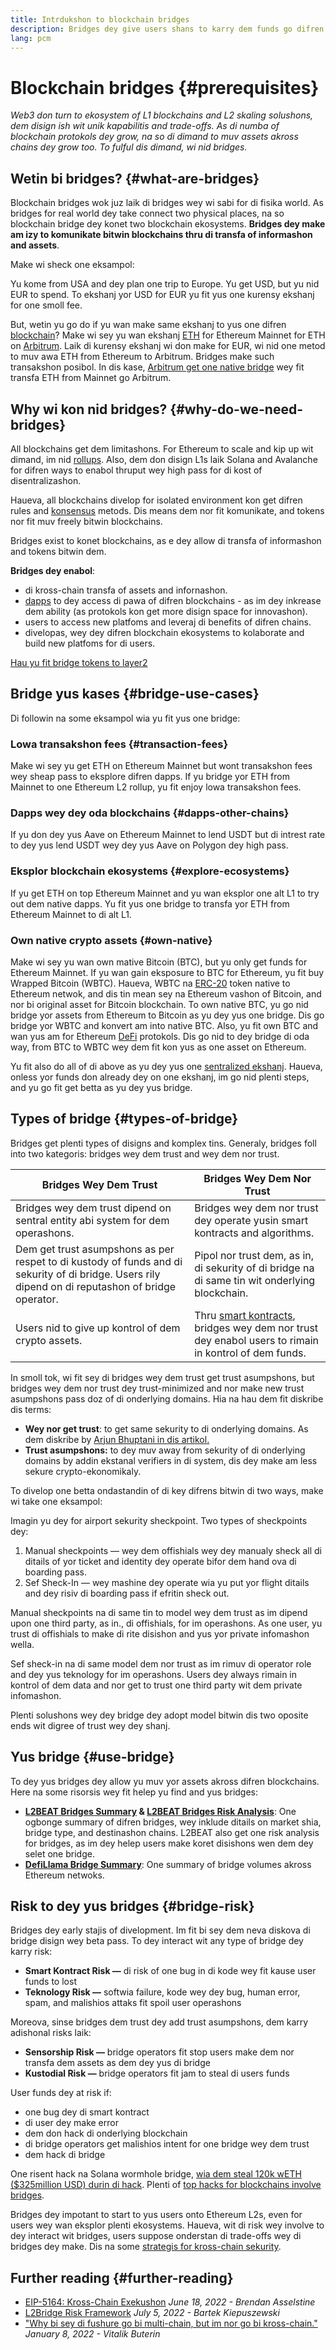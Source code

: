 ```yaml
---
title: Intrdukshon to blockchain bridges
description: Bridges dey give users shans to karry dem funds go difren blockchains
lang: pcm
---
```


# Blockchain bridges {#prerequisites}

_Web3 don turn to ekosystem of L1 blockchains and L2 skaling solushons, dem disign ish wit unik kapabilitis and trade-offs. As di numba of blockchain protokols dey grow, na so di dimand to muv assets akross chains dey grow too. To fulful dis dimand, wi nid bridges._

<Divider />

## Wetin bi bridges? {#what-are-bridges}

Blockchain bridges wok juz laik di bridges wey wi sabi for di fisika world. As bridges for real world dey take connect two physical places, na so blockchain bridge dey konet two blockchain ekosystems. **Bridges dey make am izy to komunikate bitwin blockchains thru di transfa of informashon and assets**.

Make wi sheck one eksampol:

Yu kome from USA and dey plan one trip to Europe. Yu get USD, but yu nid EUR to spend. To ekshanj yor USD for EUR yu fit yus one kurensy ekshanj for one smoll fee.

But, wetin yu go do if yu wan make same ekshanj to yus one difren [blockchain](/glossary/#blockchain)? Make wi sey yu wan ekshanj [ETH](/glossary/#ether) for Ethereum Mainnet for ETH on [Arbitrum](https://arbitrum.io/). Laik di kurensy ekshanj wi don make for EUR, wi nid one metod to muv awa ETH from Ethereum to Arbitrum. Bridges make such transakshon posibol. In dis kase, [Arbitrum get one native bridge](https://bridge.arbitrum.io/) wey fit transfa ETH from Mainnet go Arbitrum.

## Why wi kon nid bridges? {#why-do-we-need-bridges}

All blockchains get dem limitashons. For Ethereum to scale and kip up wit dimand, im nid [rollups](/glossary/#rollups). Also, dem don disign L1s laik Solana and Avalanche for difren ways to enabol thruput wey high pass for di kost of disentralizashon.

Haueva, all blockchains divelop for isolated environment kon get difren rules and [konsensus](/glossary/#consensus) metods. Dis means dem nor fit komunikate, and tokens nor fit muv freely bitwin blockchains.

Bridges exist to konet blockchains, as e dey allow di transfa of informashon and tokens bitwin dem.

**Bridges dey enabol**:

- di kross-chain transfa of assets and infornashon.
- [dapps](/glossary/#dapp) to dey access di pawa of difren blockchains - as im dey inkrease dem ability (as protokols kon get more disign space for innovashon).
- users to access new platfoms and leveraj di benefits of difren chains.
- divelopas, wey dey difren blockchain ekosystems to kolaborate and build new platfoms for di users.

[Hau yu fit bridge tokens to layer2](/guides/how-to-use-a-bridge/)

<Divider />

## Bridge yus kases {#bridge-use-cases}

Di followin na some eksampol wia yu fit yus one bridge:

### Lowa transakshon fees {#transaction-fees}

Make wi sey yu get ETH on Ethereum Mainnet but wont transakshon fees wey sheap pass to eksplore difren dapps. If yu bridge yor ETH from Mainnet to one Ethereum L2 rollup, yu fit enjoy lowa transakshon fees.

### Dapps wey dey oda blockchains {#dapps-other-chains}

If yu don dey yus Aave on Ethereum Mainnet to lend USDT but di intrest rate to dey yus lend USDT wey dey yus Aave on Polygon dey high pass.

### Eksplor blockchain ekosystems {#explore-ecosystems}

If yu get ETH on top Ethereum Mainnet and yu wan eksplor one alt L1 to try out dem native dapps. Yu fit yus one bridge to transfa yor ETH from Ethereum Mainnet to di alt L1.

### Own native crypto assets {#own-native}

Make wi sey yu wan own mative Bitcoin (BTC), but yu only get funds for Ethereum Mainnet. If yu wan gain eksposure to BTC for Ethereum, yu fit buy Wrapped Bitcoin (WBTC). Haueva, WBTC na [ERC-20](/glossary/#erc-20) token native to Ethereum netwok, and dis tin mean sey na Ethereum vashon of Bitcoin, and nor bi original asset for Bitcoin blockchain. To own native BTC, yu go nid bridge yor assets from Ethereum to Bitcoin as yu dey yus one bridge. Dis go bridge yor WBTC and konvert am into native BTC. Also, yu fit own BTC and wan yus am for Ethereum [DeFi](/glossary/#defi) protokols. Dis go nid to dey bridge di oda way, from BTC to WBTC wey dem fit kon yus as one asset on Ethereum.

<Alert variant="update">
<AlertEmoji text=":bulb:"/>
<AlertContent>
<AlertDescription>
  Yu fit also do all of di above as yu dey yus one <a href="/get-eth/">sentralized ekshanj</a>. Haueva, onless yor funds don already dey on one ekshanj, im go nid plenti steps, and yu go fit get betta as yu dey yus bridge.
</AlertDescription>
</AlertContent>
</Alert>

<Divider />

## Types of bridge {#types-of-bridge}

Bridges get plenti types of disigns and komplex tins. Generaly, bridges foll into two kategoris: bridges wey dem trust and wey dem nor trust.

| Bridges Wey Dem Trust                                                                                                                              | Bridges Wey Dem Nor Trust                                                                                                        |
| -------------------------------------------------------------------------------------------------------------------------------------------------- | -------------------------------------------------------------------------------------------------------------------------------- |
| Bridges wey dem trust dipend on sentral entity abi system for dem operashons.                                                                      | Bridges wey dem nor trust dey operate yusin smart kontracts and algorithms.                                                      |
| Dem get trust asumpshons as per respet to di kustody of funds and di sekurity of di bridge. Users rily dipend on di reputashon of bridge operator. | Pipol nor trust dem, as in, di sekurity of di bridge na di same tin wit onderlying blockchain.                                   |
| Users nid to give up kontrol of dem crypto assets.                                                                                                 | Thru [smart kontracts](/glossary/#smart-contract), bridges wey dem nor trust dey enabol users to rimain in kontrol of dem funds. |

In smoll tok, wi fit sey di bridges wey dem trust get trust asumpshons, but bridges wey dem nor trust dey trust-minimized and nor make new trust asumpshons pass doz of di onderlying domains. Hia na hau dem fit diskribe dis terms:

- **Wey nor get trust**: to get same sekurity to di onderlying domains. As dem diskribe by [Arjun Bhuptani in dis artikol.](https://medium.com/connext/the-interoperability-trilemma-657c2cf69f17)
- **Trust asumpshons:** to dey muv away from sekurity of di onderlying domains by addin ekstanal verifiers in di system, dis dey make am less sekure crypto-ekonomikaly.

To divelop one betta ondastandin of di key difrens bitwin di two ways, make wi take one eksampol:

Imagin yu dey for airport sekurity sheckpoint. Two types of sheckpoints dey:

1. Manual sheckpoints — wey dem offishials wey dey manualy sheck all di ditails of yor ticket and identity dey operate bifor dem hand ova di boarding pass.
2. Sef Sheck-In — wey mashine dey operate wia yu put yor flight ditails and dey risiv di boarding pass if efritin sheck out.

Manual sheckpoints na di same tin to model wey dem trust as im dipend upon one third party, as in., di offishials, for im operashons. As one user, yu trust di offishials to make di rite disishon and yus yor private infomashon wella.

Sef sheck-in na di same model dem nor trust as im rimuv di operator role and dey yus teknology for im operashons. Users dey always rimain in kontrol of dem data and nor get to trust one third party wit dem private infomashon.

Plenti solushons wey dey bridge dey adopt model bitwin dis two oposite ends wit digree of trust wey dey shanj.

<Divider />

## Yus bridge {#use-bridge}

To dey yus bridges dey allow yu muv yor assets akross difren blockchains. Here na some risorsis wey fit helep yu find and yus bridges:

- **[L2BEAT Bridges Summary](https://l2beat.com/bridges/summary) & [L2BEAT Bridges Risk Analysis](https://l2beat.com/bridges/risk)**: One ogbonge summary of difren bridges, wey inklude ditails on market shia, bridge type, and destinashon chains. L2BEAT also get one risk analysis for bridges, as im dey helep users make koret disishons wen dem dey selet one bridge.
- **[DefiLlama Bridge Summary](https://defillama.com/bridges/Ethereum)**: One summary of bridge volumes akross Ethereum netwoks.

<Divider />

## Risk to dey yus bridges {#bridge-risk}

Bridges dey early stajis of divelopment. Im fit bi sey dem neva diskova di bridge disign wey beta pass. To dey interact wit any type of bridge dey karry risk:

- **Smart Kontract Risk —** di risk of one bug in di kode wey fit kause user funds to lost
- **Teknology Risk —** softwia failure, kode wey dey bug, human error, spam, and malishios attaks fit spoil user operashons

Moreova, sinse bridges dem trust dey add trust asumpshons, dem karry adishonal risks laik:

- **Sensorship Risk —** bridge operators fit stop users make dem nor transfa dem assets as dem dey yus di bridge
- **Kustodial Risk —** bridge operators fit jam to steal di users funds

User funds dey at risk if:

- one bug dey di smart kontract
- di user dey make error
- dem don hack di onderlying blockchain
- di bridge operators get malishios intent for one bridge wey dem trust
- dem hack di bridge

One risent hack na Solana wormhole bridge, [wia dem steal 120k wETH ($325million USD) durin di hack](https://rekt.news/wormhole-rekt/). Plenti of [top hacks for blockchains involve bridges](https://rekt.news/leaderboard/).

Bridges dey impotant to start to yus users onto Ethereum L2s, even for users wey wan eksplor plenti ekosystems. Haueva, wit di risk wey involve to dey interact wit bridges, users suppose onderstan di trade-offs wey di bridges dey make. Dis na some [strategis for kross-chain sekurity](https://blog.debridge.finance/10-strategies-for-cross-chain-security-8ed5f5879946).

<Divider />

## Further reading {#further-reading}

- [EIP-5164: Kross-Chain Exekushon](https://ethereum-magicians.org/t/eip-5164-cross-chain-execution/9658) _June 18, 2022 - Brendan Asselstine_
- [L2Bridge Risk Framework](https://gov.l2beat.com/t/l2bridge-risk-framework/31) _July 5, 2022 - Bartek Kiepuszewski_
- ["Why bi sey di fushure go bi multi-chain, but im nor go bi kross-chain."](https://old.reddit.com/r/ethereum/comments/rwojtk/ama_we_are_the_efs_research_team_pt_7_07_january/hrngyk8/) _January 8, 2022 - Vitalik Buterin_
